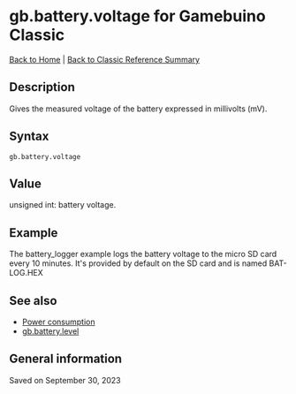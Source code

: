 
# gb.battery.voltage for Gamebuino Classic

[Back to Home](./../../../README.MD) | [Back to Classic Reference Summary](./README.MD)

## Description

Gives the measured voltage of the battery expressed in millivolts (mV).

## Syntax

```
gb.battery.voltage
```

## Value

unsigned int: battery voltage.

## Example

The battery_logger example logs the battery voltage to the micro SD card every 10 minutes. It's provided by default on the SD card and is named BAT-LOG.HEX

## See also

- [Power consumption](./../learning/power-consumption.md)
- [gb.battery.level](./gb-battery-level.md)

## General information

Saved on September 30, 2023
